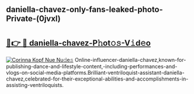 ## daniella-chavez-only-fans​-leaked-photo​-Private-(0jvxl)


# <h2><a href="https://mediaupload.pro?title=daniella-chavez&ref=git">🔗👉 🔴 daniella-chavez-P𝚑ot𝚘𝚜-V𝚒d𝚎o</a></h2>

[![Corinna Kopf Nue Nu𝚍e𝚜](https://i.imgur.com/0qMVB7G.gif)](https://mediaupload.pro?title=daniella-chavez&ref=git)
Online-influencer-daniella-chavez,known-for-publishing-dance-and-lifestyle-content,-including-performances-and-vlogs-on-social-media-platforms.Brilliant-ventriloquist-assistant-daniella-chavez,celebrated-for-their-exceptional-abilities-and-accomplishments-in-assisting-ventriloquists.  